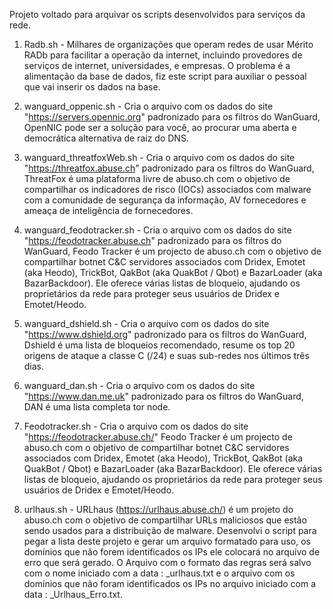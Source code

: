 Projeto voltado para arquivar os scripts desenvolvidos para serviços da rede.

1. Radb.sh - Milhares de organizações que operam redes de usar Mérito RADb para facilitar a operação da internet, incluindo provedores de serviços de internet, universidades, e empresas. O problema é a alimentação da base de dados, fiz este script para auxiliar o pessoal que vai inserir os dados na base.

2. wanguard_oppenic.sh - Cria o arquivo com os dados do site "https://servers.opennic.org" padronizado para os filtros do WanGuard, OpenNIC pode ser a solução para você, ao procurar uma aberta e democrática alternativa de raiz do DNS.

3. wanguard_threatfoxWeb.sh - Cria o arquivo com os dados do site "https://threatfox.abuse.ch" padronizado para os filtros do WanGuard, ThreatFox é uma plataforma livre de abuso.ch com o objetivo de compartilhar os indicadores de risco (IOCs) associados com malware com a comunidade de segurança da informação, AV fornecedores e ameaça de inteligência de fornecedores.

4. wanguard_feodotracker.sh - Cria o arquivo com os dados do site "https://feodotracker.abuse.ch" padronizado para os filtros do WanGuard, Feodo Tracker é um projecto de abuso.ch com o objetivo de compartilhar botnet C&C servidores associados com Dridex, Emotet (aka Heodo), TrickBot, QakBot (aka QuakBot / Qbot) e BazarLoader (aka BazarBackdoor). Ele oferece várias listas de bloqueio, ajudando os proprietários da rede para proteger seus usuários de Dridex e Emotet/Heodo.

5. wanguard_dshield.sh - Cria o arquivo com os dados do site "https://www.dshield.org" padronizado para os filtros do WanGuard, Dshield é uma lista de bloqueios recomendado, resume os top 20 origens de ataque a classe C (/24) e suas sub-redes nos últimos três dias.

6. wanguard_dan.sh - Cria o arquivo com os dados do site "https://www.dan.me.uk" padronizado para os filtros do WanGuard, DAN é uma lista completa tor node.

7. Feodotracker.sh - Cria o arquivo com os dados do site "https://feodotracker.abuse.ch/" Feodo Tracker é um projecto de abuso.ch com o objetivo de compartilhar botnet C&C servidores associados com Dridex, Emotet (aka Heodo), TrickBot, QakBot (aka QuakBot / Qbot) e BazarLoader (aka BazarBackdoor). Ele oferece várias listas de bloqueio, ajudando os proprietários da rede para proteger seus usuários de Dridex e Emotet/Heodo. 

8. urlhaus.sh - URLhaus (https://urlhaus.abuse.ch/) é um projeto do abuso.ch com o objetivo de compartilhar URLs maliciosos que estão sendo usados para a distribuição de malware. Desenvolvi o script para pegar a lista deste projeto e gerar um arquivo formatado para uso, os domínios que não forem identificados os IPs ele colocará no arquivo de erro que será gerado. O Arquivo com o formato das regras será salvo com o nome iniciado com a data : <YYYYMMDD>_urlhaus.txt e o arquivo com os domínios que não foram identificados os IPs no arquivo iniciado com a data : <YYYYMMDD>_Urlhaus_Erro.txt.
